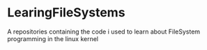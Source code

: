 # LearingFileSystems
A repositories containing the code i used to learn about FileSystem programming in the linux kernel
